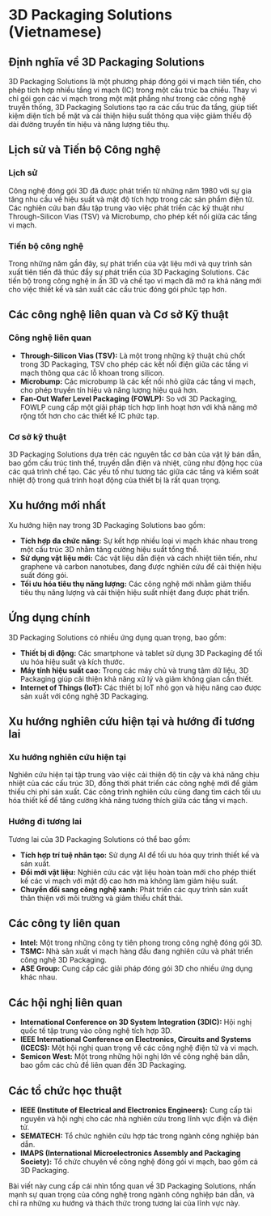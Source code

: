 # 3D Packaging Solutions (Vietnamese)

## Định nghĩa về 3D Packaging Solutions

3D Packaging Solutions là một phương pháp đóng gói vi mạch tiên tiến, cho phép tích hợp nhiều tầng vi mạch (IC) trong một cấu trúc ba chiều. Thay vì chỉ gói gọn các vi mạch trong một mặt phẳng như trong các công nghệ truyền thống, 3D Packaging Solutions tạo ra các cấu trúc đa tầng, giúp tiết kiệm diện tích bề mặt và cải thiện hiệu suất thông qua việc giảm thiểu độ dài đường truyền tín hiệu và năng lượng tiêu thụ.

## Lịch sử và Tiến bộ Công nghệ

### Lịch sử

Công nghệ đóng gói 3D đã được phát triển từ những năm 1980 với sự gia tăng nhu cầu về hiệu suất và mật độ tích hợp trong các sản phẩm điện tử. Các nghiên cứu ban đầu tập trung vào việc phát triển các kỹ thuật như Through-Silicon Vias (TSV) và Microbump, cho phép kết nối giữa các tầng vi mạch.

### Tiến bộ công nghệ

Trong những năm gần đây, sự phát triển của vật liệu mới và quy trình sản xuất tiên tiến đã thúc đẩy sự phát triển của 3D Packaging Solutions. Các tiến bộ trong công nghệ in ấn 3D và chế tạo vi mạch đã mở ra khả năng mới cho việc thiết kế và sản xuất các cấu trúc đóng gói phức tạp hơn.

## Các công nghệ liên quan và Cơ sở Kỹ thuật

### Công nghệ liên quan

- **Through-Silicon Vias (TSV):** Là một trong những kỹ thuật chủ chốt trong 3D Packaging, TSV cho phép các kết nối điện giữa các tầng vi mạch thông qua các lỗ khoan trong silicon.
- **Microbump:** Các microbump là các kết nối nhỏ giữa các tầng vi mạch, cho phép truyền tín hiệu và năng lượng hiệu quả hơn.
- **Fan-Out Wafer Level Packaging (FOWLP):** So với 3D Packaging, FOWLP cung cấp một giải pháp tích hợp linh hoạt hơn với khả năng mở rộng tốt hơn cho các thiết kế IC phức tạp.

### Cơ sở kỹ thuật

3D Packaging Solutions dựa trên các nguyên tắc cơ bản của vật lý bán dẫn, bao gồm cấu trúc tinh thể, truyền dẫn điện và nhiệt, cũng như động học của các quá trình chế tạo. Các yếu tố như tương tác giữa các tầng và kiểm soát nhiệt độ trong quá trình hoạt động của thiết bị là rất quan trọng.

## Xu hướng mới nhất

Xu hướng hiện nay trong 3D Packaging Solutions bao gồm:

- **Tích hợp đa chức năng:** Sự kết hợp nhiều loại vi mạch khác nhau trong một cấu trúc 3D nhằm tăng cường hiệu suất tổng thể.
- **Sử dụng vật liệu mới:** Các vật liệu dẫn điện và cách nhiệt tiên tiến, như graphene và carbon nanotubes, đang được nghiên cứu để cải thiện hiệu suất đóng gói.
- **Tối ưu hóa tiêu thụ năng lượng:** Các công nghệ mới nhằm giảm thiểu tiêu thụ năng lượng và cải thiện hiệu suất nhiệt đang được phát triển.

## Ứng dụng chính

3D Packaging Solutions có nhiều ứng dụng quan trọng, bao gồm:

- **Thiết bị di động:** Các smartphone và tablet sử dụng 3D Packaging để tối ưu hóa hiệu suất và kích thước.
- **Máy tính hiệu suất cao:** Trong các máy chủ và trung tâm dữ liệu, 3D Packaging giúp cải thiện khả năng xử lý và giảm không gian cần thiết.
- **Internet of Things (IoT):** Các thiết bị IoT nhỏ gọn và hiệu năng cao được sản xuất với công nghệ 3D Packaging.

## Xu hướng nghiên cứu hiện tại và hướng đi tương lai

### Xu hướng nghiên cứu hiện tại

Nghiên cứu hiện tại tập trung vào việc cải thiện độ tin cậy và khả năng chịu nhiệt của các cấu trúc 3D, đồng thời phát triển các công nghệ mới để giảm thiểu chi phí sản xuất. Các công trình nghiên cứu cũng đang tìm cách tối ưu hóa thiết kế để tăng cường khả năng tương thích giữa các tầng vi mạch.

### Hướng đi tương lai

Tương lai của 3D Packaging Solutions có thể bao gồm:

- **Tích hợp trí tuệ nhân tạo:** Sử dụng AI để tối ưu hóa quy trình thiết kế và sản xuất.
- **Đổi mới vật liệu:** Nghiên cứu các vật liệu hoàn toàn mới cho phép thiết kế các vi mạch với mật độ cao hơn mà không làm giảm hiệu suất.
- **Chuyển đổi sang công nghệ xanh:** Phát triển các quy trình sản xuất thân thiện với môi trường và giảm thiểu chất thải.

## Các công ty liên quan

- **Intel:** Một trong những công ty tiên phong trong công nghệ đóng gói 3D.
- **TSMC:** Nhà sản xuất vi mạch hàng đầu đang nghiên cứu và phát triển công nghệ 3D Packaging.
- **ASE Group:** Cung cấp các giải pháp đóng gói 3D cho nhiều ứng dụng khác nhau.

## Các hội nghị liên quan

- **International Conference on 3D System Integration (3DIC):** Hội nghị quốc tế tập trung vào công nghệ tích hợp 3D.
- **IEEE International Conference on Electronics, Circuits and Systems (ICECS):** Một hội nghị quan trọng về các công nghệ điện tử và vi mạch.
- **Semicon West:** Một trong những hội nghị lớn về công nghệ bán dẫn, bao gồm các chủ đề liên quan đến 3D Packaging.

## Các tổ chức học thuật

- **IEEE (Institute of Electrical and Electronics Engineers):** Cung cấp tài nguyên và hội nghị cho các nhà nghiên cứu trong lĩnh vực điện và điện tử.
- **SEMATECH:** Tổ chức nghiên cứu hợp tác trong ngành công nghiệp bán dẫn.
- **IMAPS (International Microelectronics Assembly and Packaging Society):** Tổ chức chuyên về công nghệ đóng gói vi mạch, bao gồm cả 3D Packaging.

Bài viết này cung cấp cái nhìn tổng quan về 3D Packaging Solutions, nhấn mạnh sự quan trọng của công nghệ trong ngành công nghiệp bán dẫn, và chỉ ra những xu hướng và thách thức trong tương lai của lĩnh vực này.